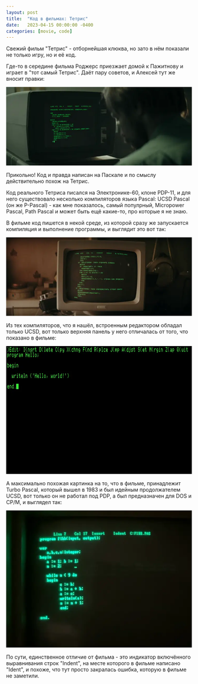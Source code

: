 ```yaml
---
layout: post
title:  "Код в фильмах: Тетрис"
date:   2023-04-15 00:00:00 -0400
categories: [movie, code]
---
```


Свежий фильм "Тетрис" - отборнейшая клюква, но зато в нём показали не только игру, но и её код.

Где-то в середине фильма Роджерс приезжает домой к Пажитнову и играет в "тот самый Тетрис". Даёт пару советов, и Алексей тут же вносит правки:

![](/images/tetris-code-01.webp)


Прикольно! Код и правда написан на Паскале и по смыслу действительно похож на Тетрис. 

Код реального Тетриса писался на Электронике-60, клоне PDP-11, и для него существовало несколько компиляторов языка Pascal: UCSD Pascal (он же P-Pascal) - как мне показалось, самый популрный, Micropower Pascal, Path Pascal и может быть ещё какие-то, про которые я не знаю.

В фильме код пишется в некой среде, из которой сразу же запускается компиляция и выполнение программы, и выглядит это вот так:

![](/images/tetris-code-02.webp)

Из тех компиляторов, что я нашёл, встроенным редактором обладал только UCSD, вот только верхняя панель у него отличалась от того, что показано в фильме:

![](/images/ucsd-pascal.webp)

А максимально похожая картинка на то, что в фильме, принадлежит Turbo Pascal, который вышел в 1983 и был идейным продолжателем UCSD, вот только он не работал под PDP, а был предназначен для DOS и CP/M, и выглядел так:

![](/images/turbo-pascal-3.webp)

По сути, единственное отличие от фильма - это индикатор включённого выравнивания строк "Indent", на месте которого в фильме написано "Ident", и похоже, что тут просто закралась ошибка, которую в фильме не заметили.
